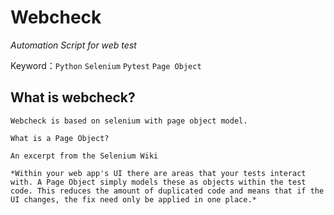 # Webcheck #
*Automation Script for web test*

Keyword：`Python` `Selenium` `Pytest` `Page Object`

## What is webcheck?
    
    Webcheck is based on selenium with page object model.
    
    What is a Page Object?
    
    An excerpt from the Selenium Wiki
    
    *Within your web app's UI there are areas that your tests interact with. A Page Object simply models these as objects within the test code. This reduces the amount of duplicated code and means that if the UI changes, the fix need only be applied in one place.*
